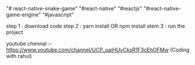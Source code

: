 "# react-native-snake-game" 
"#react-native"
"#reactjs"
"#react-native-game-engine"
"#javascript"



step 1 : download code
step 2 : yarn install OR npm install
stem 3 : run the project

youtube chennal :- https://www.youtube.com/channel/UCP_uaiHUvCksR1F3cEhOFMw (Coding with rahul)


